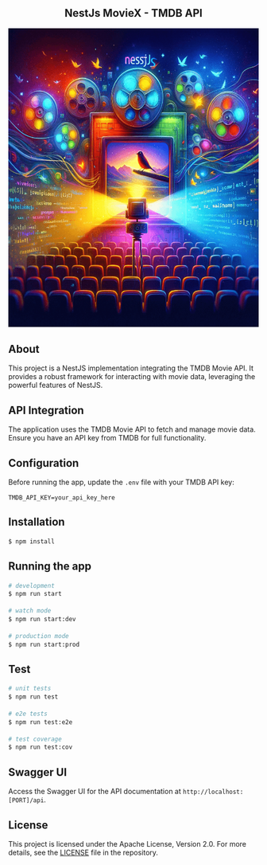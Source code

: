 # 

<h2 align="center">NestJs MovieX - TMDB API</h2>
<p align="center">
  <img src="images\moviex.png" alt="Cinematic Integration of NestJS with TMDB API" width="600" height="600">
</p>


## About
This project is a NestJS implementation integrating the TMDB Movie API. It provides a robust framework for interacting with movie data, leveraging the powerful features of NestJS.

## API Integration
The application uses the TMDB Movie API to fetch and manage movie data. Ensure you have an API key from TMDB for full functionality.

## Configuration
Before running the app, update the `.env` file with your TMDB API key:
```
TMDB_API_KEY=your_api_key_here
```
## Installation

```bash
$ npm install
```
## Running the app

```bash
# development
$ npm run start

# watch mode
$ npm run start:dev

# production mode
$ npm run start:prod
```

## Test

```bash
# unit tests
$ npm run test

# e2e tests
$ npm run test:e2e

# test coverage
$ npm run test:cov
```

## Swagger UI
Access the Swagger UI for the API documentation at `http://localhost:[PORT]/api`.

## License

This project is licensed under the Apache License, Version 2.0. For more details, see the [LICENSE](https://github.com/sitharaj88/sitharaj88-NestJs-MovieX/blob/main/LICENSE) file in the repository.

